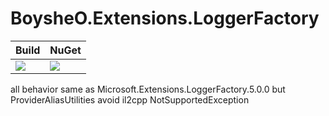 # BoysheO.Extensions.LoggerFactory
| Build | NuGet |
|--|--|
|![](https://github.com/BoysheO/BoysheO.Extensions.LoggerFactory/workflows/nuget/badge.svg)|[![](https://img.shields.io/nuget/v/BoysheO.Extensions.LoggerFactory.svg)](https://www.nuget.org/packages/BoysheO.Extensions.LoggerFactory)|


all behavior same as Microsoft.Extensions.LoggerFactory.5.0.0 but ProviderAliasUtilities avoid il2cpp NotSupportedException
